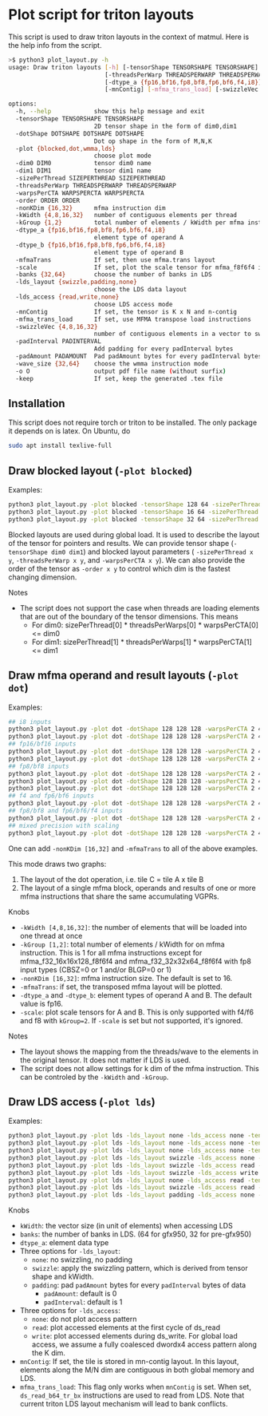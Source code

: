 # Plot script for triton layouts

This script is used to draw triton layouts in the context of matmul.
Here is the help info from the script.

```bash
>$ python3 plot_layout.py -h
usage: Draw triton layouts [-h] [-tensorShape TENSORSHAPE TENSORSHAPE] [-dotShape DOTSHAPE DOTSHAPE DOTSHAPE] [-plot {blocked,dot,wmma,lds}] [-dim0 DIM0] [-dim1 DIM1] [-sizePerThread SIZEPERTHREAD SIZEPERTHREAD]
                           [-threadsPerWarp THREADSPERWARP THREADSPERWARP] [-warpsPerCTA WARPSPERCTA WARPSPERCTA] [-order ORDER ORDER] [-nonKDim {16,32}] [-kWidth {4,8,16,32}] [-kGroup {1,2}]
                           [-dtype_a {fp16,bf16,fp8,bf8,fp6,bf6,f4,i8}] [-dtype_b {fp16,bf16,fp8,bf8,fp6,bf6,f4,i8}] [-mfmaTrans] [-scale] [-banks {32,64}] [-lds_layout {swizzle,padding,none}] [-lds_access {read,write,none}]
                           [-mnContig] [-mfma_trans_load] [-swizzleVec {4,8,16,32}] [-padInterval PADINTERVAL] [-padAmount PADAMOUNT] [-wave_size {32,64}] [-o O] [-keep]

options:
  -h, --help            show this help message and exit
  -tensorShape TENSORSHAPE TENSORSHAPE
                        2D tensor shape in the form of dim0,dim1
  -dotShape DOTSHAPE DOTSHAPE DOTSHAPE
                        Dot op shape in the form of M,N,K
  -plot {blocked,dot,wmma,lds}
                        choose plot mode
  -dim0 DIM0            tensor dim0 name
  -dim1 DIM1            tensor dim1 name
  -sizePerThread SIZEPERTHREAD SIZEPERTHREAD
  -threadsPerWarp THREADSPERWARP THREADSPERWARP
  -warpsPerCTA WARPSPERCTA WARPSPERCTA
  -order ORDER ORDER
  -nonKDim {16,32}      mfma instruction dim
  -kWidth {4,8,16,32}   number of contiguous elements per thread
  -kGroup {1,2}         total number of elements / kWidth per mfma instruction
  -dtype_a {fp16,bf16,fp8,bf8,fp6,bf6,f4,i8}
                        element type of operand A
  -dtype_b {fp16,bf16,fp8,bf8,fp6,bf6,f4,i8}
                        element type of operand B
  -mfmaTrans            If set, then use mfma.trans layout
  -scale                If set, plot the scale tensor for mfma_f8f6f4 instructions
  -banks {32,64}        choose the number of banks in LDS
  -lds_layout {swizzle,padding,none}
                        choose the LDS data layout
  -lds_access {read,write,none}
                        choose LDS access mode
  -mnContig             If set, the tensor is K x N and n-contig
  -mfma_trans_load      If set, use MFMA transpose load instructions
  -swizzleVec {4,8,16,32}
                        number of contiguous elements in a vector to swizzle
  -padInterval PADINTERVAL
                        Add padding for every padInterval bytes
  -padAmount PADAMOUNT  Pad padAmount bytes for every padInterval bytes
  -wave_size {32,64}    choose the wmma instruction mode
  -o O                  output pdf file name (without surfix)
  -keep                 If set, keep the generated .tex file
```

## Installation
This script does not require torch or triton to be installed. The only package
it depends on is latex. On Ubuntu, do
```bash
sudo apt install texlive-full
```

## Draw blocked layout (`-plot blocked`)

Examples:
```bash
python3 plot_layout.py -plot blocked -tensorShape 128 64 -sizePerThread 1 8 -threadsPerWarp 8 8 -warpsPerCTA 4 1
python3 plot_layout.py -plot blocked -tensorShape 16 64 -sizePerThread 1 8 -threadsPerWarp 16 4 -warpsPerCTA 1 2
python3 plot_layout.py -plot blocked -tensorShape 32 64 -sizePerThread 8 1 -threadsPerWarp 4 16 -warpsPerCTA 1 2 -order 0 1
```

Blocked layouts are used during global load. It is used to describe the layout of the tensor
for pointers and results.
We can provide tensor shape (`-tensorShape dim0 dim1`) and blocked layout parameters (
`-sizePerThread x y`, `-threadsPerWarp x y`, and `-warpsPerCTA x y`).
We can also provide the order of the tensor as `-order x y` to control which dim
is the fastest changing dimension.

Notes
- The script does not support the case when threads are loading elements that are
  out of the boundary of the tensor dimensions. This means
  - For dim0: sizePerThread[0] * threadsPerWarps[0] * warpsPerCTA[0] <= dim0
  - For dim1: sizePerThread[1] * threadsPerWarps[1] * warpsPerCTA[1] <= dim1


## Draw mfma operand and result layouts (`-plot dot`)

Examples:
```bash
## i8 inputs
python3 plot_layout.py -plot dot -dotShape 128 128 128 -warpsPerCTA 2 4 -kWidth 8 -dtype_a i8 -dtype_b i8
python3 plot_layout.py -plot dot -dotShape 128 128 128 -warpsPerCTA 2 4 -kWidth 16 -dtype_a i8 -dtype_b i8
## fp16/bf16 inputs
python3 plot_layout.py -plot dot -dotShape 128 128 128 -warpsPerCTA 2 4 -kWidth 4 -dtype_a fp16 -dtype_b fp16
python3 plot_layout.py -plot dot -dotShape 128 128 128 -warpsPerCTA 2 4 -kWidth 8 -dtype_a fp16 -dtype_b fp16
## fp8/bf8 inputs
python3 plot_layout.py -plot dot -dotShape 128 128 128 -warpsPerCTA 2 4 -kWidth 8 -dtype_a fp8 -dtype_b bf8
python3 plot_layout.py -plot dot -dotShape 128 128 128 -warpsPerCTA 2 4 -kWidth 16 -dtype_a fp8 -dtype_b bf8
python3 plot_layout.py -plot dot -dotShape 128 128 128 -warpsPerCTA 2 4 -kWidth 16 -kGroup 2 -dtype_a fp8 -dtype_b bf8
## f4 and fp6/bf6 inputs
python3 plot_layout.py -plot dot -dotShape 128 128 128 -warpsPerCTA 2 4 -kWidth 32 -kGroup 1 -dtype_a f4 -dtype_b bf6
## fp8/bf8 and fp6/bf6/f4 inputs
python3 plot_layout.py -plot dot -dotShape 128 128 128 -warpsPerCTA 2 4 -kWidth 16 -kGroup 2 -dtype_a fp6 -dtype_b bf8
## mixed precision with scaling
python3 plot_layout.py -plot dot -dotShape 128 128 128 -warpsPerCTA 2 4 -kWidth 16 -kGroup 2 -dtype_a fp6 -dtype_b bf8 -scale
```

One can add `-nonKDim [16,32]` and `-mfmaTrans` to all of the above examples.

This mode draws two graphs:
1. The layout of the dot operation, i.e. tile C = tile A x tile B
2. The layout of a single mfma block, operands and results of one or more mfma
   instructions that share the same accumulating VGPRs.

Knobs
- `-kWidth [4,8,16,32]`: the number of elements that will be loaded into one thread at once
- `-kGroup [1,2]`: total number of elements / kWidth for on mfma instruction.
   This is 1 for all mfma instructions except for mfma_f32_16x16x128_f8f6f4 and mfma_f32_32x32x64_f8f6f4
   with fp8 input types (CBSZ=0 or 1 and/or BLGP=0 or 1)
- `-nonKDim [16,32]`: mfma instruction size. The default is set to 16.
- `-mfmaTrans`: if set, the transposed mfma layout will be plotted.
- `-dtype_a` and `-dtype_b`: element types of operand A and B. The default value is fp16.
- `-scale`: plot scale tensors for A and B. This is only supported with f4/f6 and f8 with `kGroup=2`.
  If `-scale` is set but not supported, it's ignored.

Notes
- The layout shows the mapping from the threads/wave to the elements in the
  original tensor. It does not matter if LDS is used.
- The script does not allow settings for k dim of the mfma instruction.
  This can be controled by the `-kWidth` and `-kGroup`.

## Draw LDS access (`-plot lds`)

Examples:
```bash
python3 plot_layout.py -plot lds -lds_layout none -lds_access none -tensorShape 128 128 -kWidth 8
python3 plot_layout.py -plot lds -lds_layout none -lds_access none -tensorShape 128 128 -kWidth 32 -dtype_a f4
python3 plot_layout.py -plot lds -lds_layout none -lds_access none -tensorShape 128 128 -kWidth 16 -dtype_a fp8 -banks 64
python3 plot_layout.py -plot lds -lds_layout swizzle -lds_access none -tensorShape 128 128 -kWidth 16 -dtype_a fp8 -banks 64
python3 plot_layout.py -plot lds -lds_layout swizzle -lds_access read -tensorShape 128 128 -kWidth 16 -dtype_a bf8 -banks 64
python3 plot_layout.py -plot lds -lds_layout swizzle -lds_access write -tensorShape 128 128 -kWidth 16 -dtype_a f4 -banks 32
python3 plot_layout.py -plot lds -lds_layout none -lds_access read -tensorShape 128 32 -kWidth 4 -dtype_a fp16 -banks 64 -mnContig
python3 plot_layout.py -plot lds -lds_layout swizzle -lds_access read -tensorShape 128 32 -kWidth 16 -dtype_a fp8 -banks 64 -mnContig -mfma_trans_load
python3 plot_layout.py -plot lds -lds_layout padding -lds_access none -tensorShape 128 32 -kWidth 8 -dtype_a fp16 -banks 32 -padInterval 128 -padAmount 16
```

Knobs
- `kWidth`: the vector size (in unit of elements) when accessing LDS
- `banks`: the number of banks in LDS. (64 for gfx950, 32 for pre-gfx950)
- `dtype_a`: element data type
- Three options for `-lds_layout`:
  - `none`: no swizzling, no padding
  - `swizzle`: apply the swizzling pattern, which is derived from tensor shape and kWidth.
  - `padding`: pad `padAmount` bytes for every `padInterval` bytes of data
    - `padAmount`: default is 0
    - `padInterval`: default is 1
- Three options for `-lds_access`:
  - `none`: do not plot access pattern
  - `read`: plot accessed elements at the first cycle of ds_read
  - `write`: plot accessed elements during ds_write. For global load access, we assume
    a fully coalesced dwordx4 access pattern along the K dim.
- `mnContig`: If set, the tile is stored in mn-contig layout. In this layout, elements along
  the M/N dim are contiguous in both global memory and LDS.
- `mfma_trans_load`: This flag only works when `mnContig` is set. When set, `ds_read_b64_tr_bx`
  instructions are used to read from LDS. Note that current triton LDS layout mechanism will
  lead to bank conflicts.
